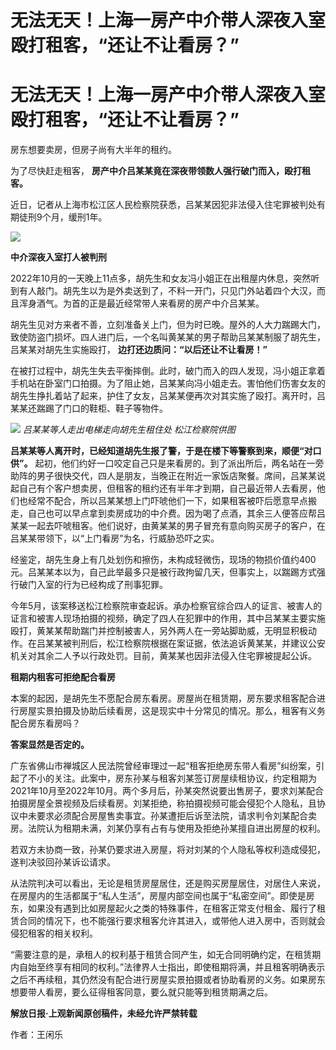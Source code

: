 # 无法无天！上海一房产中介带人深夜入室殴打租客，“还让不让看房？”

# 无法无天！上海一房产中介带人深夜入室殴打租客，“还让不让看房？”

房东想要卖房，但房子尚有大半年的租约。

为了尽快赶走租客， **房产中介吕某某竟在深夜带领数人强行破门而入，殴打租客。**

近日，记者从上海市松江区人民检察院获悉，吕某某因犯非法侵入住宅罪被判处有期徒刑9个月，缓刑1年。

![](https://inews.gtimg.com/om_bt/OEeBU3Lyw_j99e22_KNjeDonn0t9d3ZdEOybu4dng0b7sAA/1000)

**中介深夜入室打人被判刑**

2022年10月的一天晚上11点多，胡先生和女友冯小姐正在出租屋内休息，突然听到有人敲门。胡先生以为是外卖送到了，不料一开门，只见门外站着四个大汉，而且浑身酒气。为首的正是最近经常带人来看房的房产中介吕某某。

胡先生见对方来者不善，立刻准备关上门，但为时已晚。屋外的人大力踹踢大门，致使防盗门损坏。四人进门后，一个名叫黄某某的男子帮助吕某某制服了胡先生，吕某某对胡先生实施殴打，
**边打还边质问：“以后还让不让看房！”**

在被打过程中，胡先生失去平衡摔倒。此时，破门而入的四人发现，冯小姐正拿着手机站在卧室门口拍摄。为了阻止她，吕某某向冯小姐走去。害怕他们伤害女友的胡先生挣扎着站了起来，护住了女友，吕某某便再次对其实施了殴打。离开时，吕某某还踹踢了门口的鞋柜、鞋子等物件。

![](https://inews.gtimg.com/om_bt/O-l84wvgZX0gtmjCfOIq8MR7emQgTngE3W_yrW9DRH1X0AA/1000)
_吕某某等人走出电梯走向胡先生租住处 松江检察院供图_

**吕某某等人离开时，已经知道胡先生报了警，于是在楼下等警察到来，顺便“对口供”。**
起初，他们约好一口咬定自己只是来看房的。到了派出所后，两名站在一旁助阵的男子很快交代，四人是朋友，当晚正在附近一家饭店聚餐。席间，吕某某说起自己有个客户想卖房，但租客的租约还有半年才到期，自己最近带人去看房，他们也经常不配合，所以吕某某想上门吓唬他们一下，如果租客被吓后愿意早点搬走，自己也可以早点拿到卖房成功的中介费。因为喝了点酒，其余三人便答应帮吕某某一起去吓唬租客。他们说好，由黄某某的男子冒充有意向购买房子的客户，在吕某某带领下，以“上门看房”为名，行威胁恐吓之实。

经鉴定，胡先生身上有几处划伤和擦伤，未构成轻微伤，现场的物损价值约400元。吕某某本以为，自己此举最多只是被行政拘留几天，但事实上，以踹踢方式强行破门入室的行为已经构成了刑事犯罪。

今年5月，该案移送松江检察院审查起诉。承办检察官综合四人的证言、被害人的证言和被害人现场拍摄的视频，确定了四人在犯罪中的作用，其中吕某某主要实施殴打，黄某某帮助踹门并控制被害人，另外两人在一旁站脚助威，无明显积极动作。在吕某某被判刑后，松江检察院根据在案证据，依法追诉黄某某，并建议公安机关对其余二人予以行政处罚。目前，黄某某也因非法侵入住宅罪被提起公诉。

**租期内租客可拒绝配合看房**

本案的起因，是胡先生不愿配合房东看房。房屋尚在租赁期，房东要求租客配合进行房屋实景拍摄及协助后续看房，这是现实中十分常见的情况。那么，租客有义务配合房东看房吗？

**答案显然是否定的。**

广东省佛山市禅城区人民法院曾经审理过一起“租客拒绝房东带人看房”纠纷案，引起了不小的关注。此案中，房东孙某与租客刘某签订房屋续租协议，约定租期为2021年10月至2022年10月。两个多月后，孙某突然说要出售房子，要求刘某配合拍摄房屋全景视频及后续看房。刘某拒绝，称拍摄视频可能会侵犯个人隐私，且协议中未要求必须配合房屋售卖事宜。孙某遭拒后诉至法院，请求判令刘某配合卖房。法院认为租期未满，刘某仍享有占有与使用及拒绝孙某擅自进出房屋的权利。

若双方未协商一致，孙某仍要求进入房屋，将对刘某的个人隐私等权利造成侵犯，遂判决驳回孙某诉讼请求。

从法院判决可以看出，无论是租赁房屋居住，还是购买房屋居住，对居住人来说，在房屋内的生活都属于“私人生活”，房屋内部空间也属于“私密空间”。即使是房东，如果没有遇到比如房屋起火之类的特殊事件，在租客正常支付租金、履行了租赁合同的情况下，也不能强行要求租客允许其进入，或带他人进入房中，否则就会侵犯租客的相关权利。

“需要注意的是，承租人的权利基于租赁合同产生，如无合同明确约定，在租赁期内自始至终享有相同的权利。”法律界人士指出，即使租期将满，并且租客明确表示之后不再续租，其仍然没有配合进行房屋实景拍摄或者协助看房的义务。如果房东想要带人看房，要么征得租客同意，要么就只能等到租赁期满之后。

**解放日报·上观新闻原创稿件，未经允许严禁转载**

作者：王闲乐

